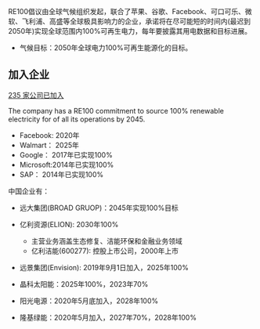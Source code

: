 
RE100倡议由全球气候组织发起，联合了苹果、谷歌、Facebook、可口可乐、微软、飞利浦、高盛等全球极具影响力的企业，承诺将在尽可能短的时间内(最迟到2050年)实现全球范围内100%可再生电力，每年要披露其用电数据和目标进展。

- 气候目标：2050年全球电力100%可再生能源化的目标。

## 加入企业

[235 家公司已加入](http://www.there100.org/companies)

The company has a RE100 commitment to source 100% renewable electricity for of all its operations by 2045.

- Facebook: 2020年
- Walmart： 2025年
- Google：  2017年已实现100%
- Microsoft:2014年已实现100%
- SAP：     2014年已实现100%

中国企业有：

- 远大集团(BROAD GRUOP)：2045年实现100%目标
- 亿利资源(ELION): 2030年100%
    - 主营业务涵盖生态修复、洁能环保和金融业务领域 
    - 亿利洁能(600277): 控股上市公司，2000年上市
- 远景集团(Envision): 2019年9月1日加入，2025年100%
- 晶科太阳能：2025年100%，2023年70%

- 阳光电源：2020年5月底加入，2028年100%
- 隆基绿能：2020年5月加入，2027年70%，2028年100%